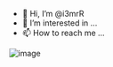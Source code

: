 - 👋 Hi, I’m @i3mrR
- 👀 I’m interested in ...
- 📫 How to reach me ...



![image](https://user-images.githubusercontent.com/55211391/182562430-68371f60-6f67-49d6-a39d-fce9991a0da1.png)
